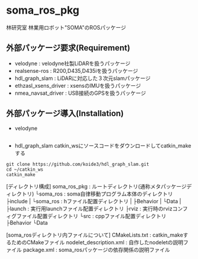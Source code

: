 # soma_ros_pkg
林研究室 林業用ロボット"SOMA"のROSパッケージ

## 外部パッケージ要求(Requirement)
* velodyne	: velodyne社製LiDARを扱うパッケージ
* realsense-ros : R200,D435,D435iを扱うパッケージ
* hdl_graph_slam	: LiDARに対応した３次元slamパッケージ
* ethzasl_xsens_driver	: xsensのIMUを扱うパッケージ
* nmea_navsat_driver	: USB接続のGPSを扱うパッケージ

## 外部パッケージ導入(Installation)
* velodyne
```sudo apt install ros-kinetic-velodyne
```

* hdl_graph_slam
catkin_wsにソースコードをダウンロードしてcatkin_makeする
```cd catkin_ws/src
git clone https://github.com/koide3/hdl_graph_slam.git
cd ~/catkin_ws
catkin_make
```

[ディレクトリ構成]
soma_ros_pkg : ルートディレクトリ(通称メタパッケージディレクトリ)
└soma_ros : soma自律移動プログラム本体のディレクトリ
  ├include
  |  └soma_ros : hファイル配置ディレクトリ
  |     ├Behavior
  |	└Data
  |
  ├launch : 実行用launchファイル配置ディレクトリ
  ├rviz : 実行時のrvizコンフィグファイル配置ディレクトリ
  └src : cppファイル配置ディレクトリ
    ├Behavior
    └Data

[soma_rosディレクトリ内ファイルについて]
 CMakeLists.txt : catkin_makeするためのCMakeファイル
 nodelet_description.xml : 自作したnodeletの説明ファイル
 package.xml : soma_rosパッケージの依存関係の説明ファイル

